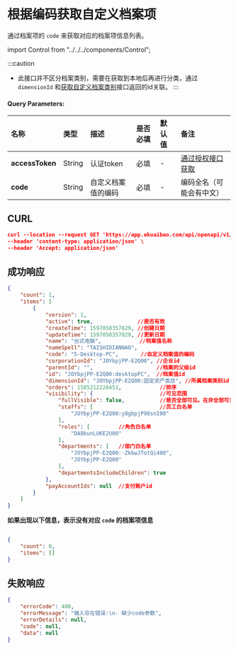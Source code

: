 # 根据编码获取自定义档案项
通过档案项的 `code` 来获取对应的档案项信息列表。

import Control from "../../../components/Control";

<Control
method="GET"
url="/api/openapi/v1/dimensions/getDimensionByCode"
/>  

:::caution
- 此接口并不区分档案类别，需要在获取到本地后再进行分类，通过 `dimensionId` 和[获取自定义档案类别](/docs/open-api/dimensions/get-dimensions)接口返回的id关联。
:::

#### Query Parameters:

| 名称 | 类型 | 描述 | 是否必填 | 默认值 | 备注 |
| :--- | :--- | :--- | :--- |:--- | :--- |
| **accessToken** | String  | 认证token	     | 必填  | - | [通过授权接口获取](/docs/open-api/getting-started/auth) |
| **code**        | String  | 自定义档案值的编码 | 必填 | -  | 编码全名（可能会有中文） |

## CURL
```json
curl --location --request GET 'https://app.ekuaibao.com/api/openapi/v1/dimensions/getDimensionByCode?accessToken=hQgbxfJnlElc00&code=CODE2' \
--header 'content-type: application/json' \
--header 'Accept: application/json'
```

## 成功响应
```json
{
    "count": 1,
    "items": [
        {
            "version": 1,
            "active": true,              //是否有效
            "createTime": 1597050357829, //创建日期
            "updateTime": 1597050357829, //更新日期
            "name": "台式电脑",            //档案值名称
            "nameSpell": "TAISHIDIANNAO",
            "code": "5-Desktop-PC",       //自定义档案值的编码
            "corporationId": "JOYbpjPP-E2Q00", //企业id
            "parentId": "",                    //档案的父级id
            "id": "JOYbpjPP-E2Q00:desktopPC",  //档案值id
            "dimensionId": "JOYbpjPP-E2Q00:固定资产类目", //所属档案类别id
            "orders": 1585212226451,            //排序
            "visibility": {                     //可见范围
                "fullVisible": false,           //是否全部可见。在非全部可见的情况下，仅白名单内的员工可见。
                "staffs": [                     //员工白名单
                    "JOYbpjPP-E2Q00:y8gbpjP9OsnI00"
                ],
                "roles": [         //角色白名单
                    "DA8bunLUKE2U00"
                ],
                "departments": [   //部门白名单
                    "JOYbpjPP-E2Q00:-ZkbwJTotQi400",
                    "JOYbpjPP-E2Q00"
                ],
                "departmentsIncludeChildren": true
            },
            "payAccountIds": null  //支付账户id
        }
    ]
}
```

**如果出现以下信息，表示没有对应 `code` 的档案项信息**
```json

{
    "count": 0,
    "items": []
}

```

## 失败响应
```json
{
    "errorCode": 400,
    "errorMessage": "输入存在错误:\n- 缺少code参数",
    "errorDetails": null,
    "code": null,
    "data": null
}
```
